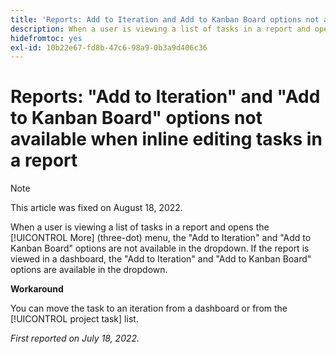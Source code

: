 ```yaml
---
title: 'Reports: Add to Iteration and Add to Kanban Board options not available when inline editing tasks in a report'
description: When a user is viewing a list of tasks in a report and opens the [!UICONTROL More] (three-dot) menu, the [!UICONTROL Add to Iteration] and [!UICONTROL Add to Kanban Board] options are not available in the dropdown. If the report is viewed in a dashboard, the [!UICONTROL Add to Iteration] and [!UICONTROL Add to Kanban Board] options are available in the dropdown.
hidefromtoc: yes
exl-id: 10b22e67-fd8b-47c6-98a9-0b3a9d406c36
---
```


# Reports: "Add to Iteration" and "Add to Kanban Board" options not available when inline editing tasks in a report

>[!NOTE]
>
>This article was fixed on August 18, 2022.

When a user is viewing a list of tasks in a report and opens the [!UICONTROL More] (three-dot) menu, the "Add to Iteration" and "Add to Kanban Board" options are not available in the dropdown. If the report is viewed in a dashboard, the "Add to Iteration" and "Add to Kanban Board" options are available in the dropdown.

**Workaround**

You can move the task to an iteration from a dashboard or from the [!UICONTROL project task] list.

_First reported on July 18, 2022._
